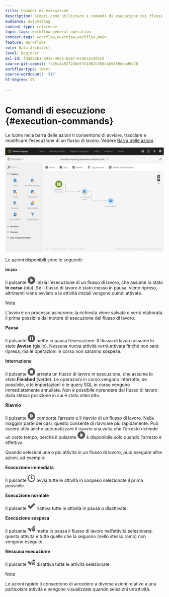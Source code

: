 ```yaml
---
title: Comandi di esecuzione
description: Scopri come utilizzare i comandi di esecuzione dei flussi di lavoro.
audience: automating
content-type: reference
topic-tags: workflow-general-operation
context-tags: workflow,overview;workflow,main
feature: Workflows
role: Data Architect
level: Beginner
exl-id: fddd88b1-603a-465b-b5e7-624632c0d5cd
source-git-commit: fcb5c4a92f23bdffd1082b7b044b5859dead9d70
workflow-type: tm+mt
source-wordcount: '317'
ht-degree: 2%

---
```


# Comandi di esecuzione {#execution-commands}

Le icone nella barra delle azioni ti consentono di avviare, tracciare e modificare l’esecuzione di un flusso di lavoro. Vedere [Barra delle azioni](../../automating/using/workflow-interface.md#action-bar).

![](assets/wkf_execution_2.png)

Le azioni disponibili sono le seguenti:

**Inizio**

Il pulsante ![](assets/play_darkgrey-24px.png) inizia l&#39;esecuzione di un flusso di lavoro, che assume lo stato **In corso** (blu). Se il flusso di lavoro è stato messo in pausa, viene ripreso, altrimenti viene avviato e le attività iniziali vengono quindi attivate.

>[!NOTE]
>
>L&#39;avvio è un processo asincrono: la richiesta viene salvata e verrà elaborata il prima possibile dal motore di esecuzione del flusso di lavoro.

**Pausa**

Il pulsante ![](assets/pause_darkgrey-24px.png) mette in pausa l’esecuzione. Il flusso di lavoro assume lo stato **Avviso** (giallo). Nessuna nuova attività verrà attivata finché non sarà ripresa, ma le operazioni in corso non saranno sospese.

**Interruzione**

Il pulsante ![](assets/stop_darkgrey-24px.png) arresta un flusso di lavoro in esecuzione, che assume lo stato **Finished** (verde). Le operazioni in corso vengono interrotte, se possibile, e le importazioni o le query SQL in corso vengono immediatamente annullate. Non è possibile riprendere dal flusso di lavoro dalla stessa posizione in cui è stato interrotto.

**Riavvio**

Il pulsante ![](assets/pauseplay_darkgrey-24px.png) comporta l’arresto e il riavvio di un flusso di lavoro. Nella maggior parte dei casi, questo consente di riavviare più rapidamente. Può essere utile anche automatizzare il riavvio una volta che l&#39;arresto richiede un certo tempo, perché il pulsante ![](assets/play_darkgrey-24px.png) è disponibile solo quando l&#39;arresto è effettivo.

Quando selezioni una o più attività in un flusso di lavoro, puoi eseguire altre azioni, ad esempio:

**Esecuzione immediata**

Il pulsante ![](assets/pending_darkgrey-24px.png) avvia tutte le attività in sospeso selezionate il prima possibile.

**Esecuzione normale**

Il pulsante ![](assets/check_darkgrey-24px.png) riattiva tutte le attività in pausa o disattivate.

**Esecuzione sospesa**

Il pulsante ![](assets/check_pause_darkgrey-24px.png) mette in pausa il flusso di lavoro nell’attività selezionata: questa attività e tutte quelle che la seguono (nello stesso ramo) non vengono eseguite.

**Nessuna esecuzione**

Il pulsante ![](assets/checkdisable.png) disattiva tutte le attività selezionate.

>[!NOTE]
>
>Le azioni rapide ti consentono di accedere a diverse azioni relative a una particolare attività e vengono visualizzate quando selezioni un’attività.
